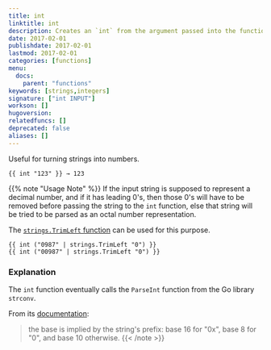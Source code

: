 ```yaml
---
title: int
linktitle: int
description: Creates an `int` from the argument passed into the function.
date: 2017-02-01
publishdate: 2017-02-01
lastmod: 2017-02-01
categories: [functions]
menu:
  docs:
    parent: "functions"
keywords: [strings,integers]
signature: ["int INPUT"]
workson: []
hugoversion:
relatedfuncs: []
deprecated: false
aliases: []
---
```


Useful for turning strings into numbers.

```
{{ int "123" }} → 123
```

{{% note "Usage Note" %}}
If the input string is supposed to represent a decimal number, and if it has
leading 0's, then those 0's will have to be removed before passing the string
to the `int` function, else that string will be tried to be parsed as an octal
number representation.

The [`strings.TrimLeft` function](/functions/strings.trimleft/) can be used for
this purpose.

```
{{ int ("0987" | strings.TrimLeft "0") }}
{{ int ("00987" | strings.TrimLeft "0") }}
```

### Explanation

The `int` function eventually calls the `ParseInt` function from the Go library
`strconv`.

From its [documentation](https://golang.org/pkg/strconv/#ParseInt):

> the base is implied by the string's prefix: base 16 for "0x", base 8 for "0",
> and base 10 otherwise.
{{< /note >}}
